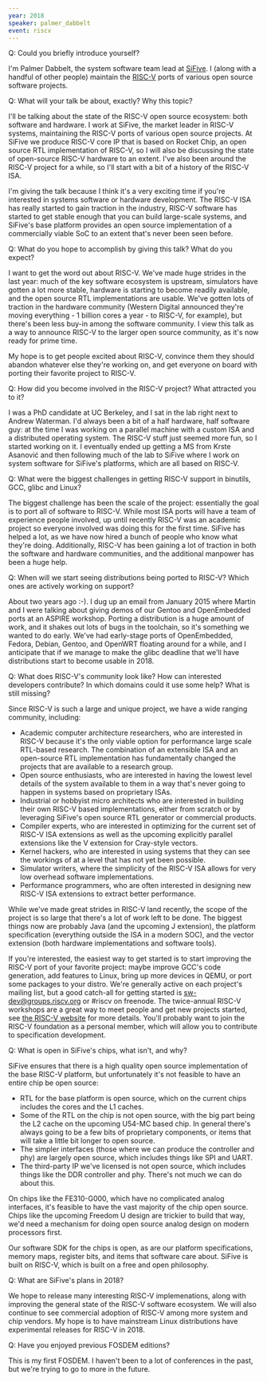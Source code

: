 ```yaml
---
year: 2018
speaker: palmer_dabbelt 
event: riscv
---
```


Q: Could you briefly introduce yourself?

I'm Palmer Dabbelt, the system software team lead at [SiFive](https://www.sifive.com/). I (along with a handful of other people) maintain the [RISC-V](https://riscv.org/) ports of various open source software projects.

Q: What will your talk be about, exactly? Why this topic?

I'll be talking about the state of the RISC-V open source ecosystem: both software and hardware.  I work at SiFive, the market leader in RISC-V systems, maintaining the RISC-V ports of various open source projects.  At SiFive we produce RISC-V core IP that is based on Rocket Chip, an open source RTL implementation of RISC-V, so I will also be discussing the state of open-source RISC-V hardware to an extent.  I've also been around the RISC-V project for a while, so I'll start with a bit of a history of the RISC-V ISA.

I'm giving the talk because I think it's a very exciting time if you're interested in systems software or hardware development.  The RISC-V ISA has really started to gain traction in the industry, RISC-V software has started to get stable enough that you can build large-scale systems, and SiFive's base platform provides an open source implementation of a commercially viable SoC to an extent that's never been seen before.

Q: What do you hope to accomplish by giving this talk? What do you expect?

I want to get the word out about RISC-V.  We've made huge strides in the last year: much of the key software ecosystem is upstream, simulators have gotten a lot more stable, hardware is starting to become readily available, and the open source RTL implementations are usable.  We've gotten lots of traction in the hardware community (Western Digital announced they're moving everything - 1 billion cores a year - to RISC-V, for example), but there's been less buy-in among the software community.  I view this talk as a way to announce RISC-V to the larger open source community, as it's now ready for prime time.

My hope is to get people excited about RISC-V, convince them they should abandon whatever else they're working on, and get everyone on board with porting their favorite project to RISC-V.

Q: How did you become involved in the RISC-V project? What attracted you to it?

I was a PhD candidate at UC Berkeley, and I sat in the lab right next to Andrew Waterman.  I'd always been a bit of a half hardware, half software guy: at the time I was working on a parallel machine with a custom ISA and a distributed operating system.  The RISC-V stuff just seemed more fun, so I started working on it.  I eventually ended up getting a MS from Krste Asanović and then following much of the lab to SiFive where I work on system software for SiFive's platforms, which are all based on RISC-V.

Q: What were the biggest challenges in getting RISC-V support in binutils, GCC, glibc and Linux?

The biggest challenge has been the scale of the project: essentially the goal is to port all of software to RISC-V.  While most ISA ports will have a team of experience people involved, up until recently RISC-V was an academic project so everyone involved was doing this for the first time.  SiFive has helped a lot, as we have now hired a bunch of people who know what they're doing.  Additionally, RISC-V has been gaining a lot of traction in both the software and hardware communities, and the additional manpower has been a huge help.

Q: When will we start seeing distributions being ported to RISC-V? Which ones are actively working on support?

About two years ago :-).  I dug up an email from January 2015 where Martin and I were talking about giving demos of our Gentoo and OpenEmbedded ports at an ASPIRE workshop.  Porting a distribution is a huge amount of work, and it shakes out lots of bugs in the toolchain, so it's something we wanted to do early.  We've had early-stage ports of OpenEmbedded, Fedora, Debian, Gentoo, and OpenWRT floating around for a while, and I anticipate that if we manage to make the glibc deadline that we'll have distributions start to become usable in 2018.

Q: What does RISC-V's community look like? How can interested developers contribute? In which domains could it use some help? What is still missing?

Since RISC-V is such a large and unique project, we have a wide ranging community, including:

  * Academic computer architecture researchers, who are interested in RISC-V  because it's the only viable option for performance large scale RTL-based  research.  The combination of an extensible ISA and an open-source RTL  implementation has fundamentally changed the projects that are available to  a research group.
  * Open source enthusiasts, who are interested in having the lowest level  details of the system available to them in a way that's never going to happen  in systems based on proprietary ISAs.
  * Industrial or hobbyist micro architects who are interested in building their  own RISC-V based implementations, either from scratch or by leveraging SiFive's open source RTL generator or commercial products.
  * Compiler experts, who are interested in optimizing for the current set of  RISC-V ISA extensions as well as the upcoming explicitly parallel extensions  like the V extension for Cray-style vectors.
  * Kernel hackers, who are interested in using systems that they can see the  workings of at a level that has not yet been possible.
  * Simulator writers, where the simplicity of the RISC-V ISA allows for very low  overhead software implementations.
  * Performance programmers, who are often interested in designing new RISC-V ISA  extensions to extract better performance.

While we've made great strides in RISC-V land recently, the scope of the project is so large that there's a lot of work left to be done.  The biggest things now are probably Java (and the upcoming J extension), the platform specification (everything outside the ISA in a modern SOC), and the vector extension (both hardware implementations and software tools).

If you're interested, the easiest way to get started is to start improving the RISC-V port of your favorite project: maybe improve GCC's code generation, add features to Linux, bring up more devices in QEMU, or port some packages to your distro.  We're generally active on each project's mailing list, but a good catch-all for getting started is sw-dev@groups.riscv.org or #riscv on freenode.  The twice-annual RISC-V workshops are a great way to meet people and get new projects started, see [the RISC-V website](https://riscv.org) for more details.  You'll probably want to join the RISC-V foundation as a personal member, which will allow you to contribute to specification development.

Q: What is open in SiFive's chips, what isn't, and why?

SiFive ensures that there is a high quality open source implementation of the base RISC-V platform, but unfortunately it's not feasible to have an entire chip be open source:

  * RTL for the base platform is open source, which on the current chips includes  the cores and the L1 caches.
  * Some of the RTL on the chip is not open source, with the big part being the  L2 cache on the upcoming U54-MC based chip.  In general there's always going  to be a few bits of proprietary components, or items that will take a little bit longer to open source.
  * The simpler interfaces (those where we can produce the controller and phy)  are largely open source, which includes things like SPI and UART.
  * The third-party IP we've licensed is not open source, which includes things like the DDR  controller and phy.  There's not much we can do about this.

On chips like the FE310-G000, which have no complicated analog interfaces, it's feasible to have the vast majority of the chip open source.  Chips like the upcoming Freedom U design are trickier to build that way, we'd need a mechanism for doing open source analog design on modern processors first. 

Our software SDK for the chips is open, as are our platform specifications, memory maps, register bits, and items that software care about. SiFive is built on RISC-V, which is built on a free and open philosophy.

Q: What are SiFive's plans in 2018?

We hope to release many interesting RISC-V implemenations, along with improving the general state of the RISC-V software ecosystem. We will also continue to see commercial adoption of RISC-V among more system and chip vendors. My hope is to have mainstream Linux distributions have experimental releases for RISC-V in 2018.

Q: Have you enjoyed previous FOSDEM editions?

This is my first FOSDEM.  I haven't been to a lot of conferences in the past, but we're trying to go to more in the future.

